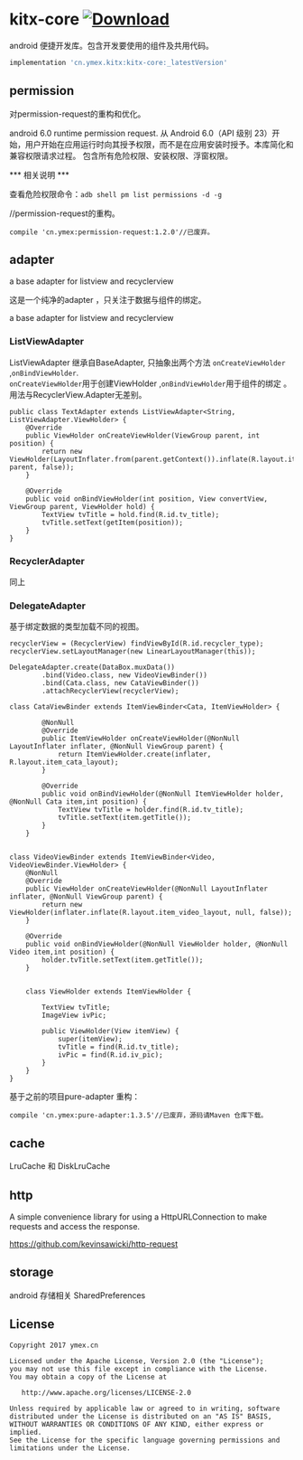 # kitx-core [ ![Download](https://api.bintray.com/packages/ymexcn/maven/kitx-core/images/download.svg) ](https://bintray.com/ymexcn/maven/kitx-core/_latestVersion)
android 便捷开发库。包含开发要使用的组件及共用代码。


```groovy
implementation 'cn.ymex.kitx:kitx-core:_latestVersion'
```


## permission
对permission-request的重构和优化。

android 6.0  runtime permission request.
从 Android 6.0（API 级别 23）开始，用户开始在应用运行时向其授予权限，而不是在应用安装时授予。本库简化和兼容权限请求过程。
包含所有危险权限、安装权限、浮窗权限。

*** 相关说明 ***

查看危险权限命令：`adb shell pm list permissions -d -g`

//permission-request的重构。
```
compile 'cn.ymex:permission-request:1.2.0'//已废弃。
```

## adapter

a base adapter for listview and recyclerview

这是一个纯净的adapter ，只关注于数据与组件的绑定。

a base adapter for listview and recyclerview


### ListViewAdapter
ListViewAdapter 继承自BaseAdapter, 只抽象出两个方法 `onCreateViewHolder` ,`onBindViewHolder`. <br>
`onCreateViewHolder`用于创建ViewHolder ,`onBindViewHolder`用于组件的绑定 。用法与RecyclerView.Adapter无差别。

```
public class TextAdapter extends ListViewAdapter<String, ListViewAdapter.ViewHolder> {
    @Override
    public ViewHolder onCreateViewHolder(ViewGroup parent, int position) {
        return new ViewHolder(LayoutInflater.from(parent.getContext()).inflate(R.layout.item_text_layout, parent, false));
    }

    @Override
    public void onBindViewHolder(int position, View convertView, ViewGroup parent, ViewHolder hold) {
        TextView tvTitle = hold.find(R.id.tv_title);
        tvTitle.setText(getItem(position));
    }
}
```

### RecyclerAdapter
同上

### DelegateAdapter

基于绑定数据的类型加载不同的视图。

```
recyclerView = (RecyclerView) findViewById(R.id.recycler_type);
recyclerView.setLayoutManager(new LinearLayoutManager(this));

DelegateAdapter.create(DataBox.muxData())
        .bind(Video.class, new VideoViewBinder())
        .bind(Cata.class, new CataViewBinder())
        .attachRecyclerView(recyclerView);
        
class CataViewBinder extends ItemViewBinder<Cata, ItemViewHolder> {

        @NonNull
        @Override
        public ItemViewHolder onCreateViewHolder(@NonNull LayoutInflater inflater, @NonNull ViewGroup parent) {
            return ItemViewHolder.create(inflater, R.layout.item_cata_layout);
        }

        @Override
        public void onBindViewHolder(@NonNull ItemViewHolder holder, @NonNull Cata item,int position) {
            TextView tvTitle = holder.find(R.id.tv_title);
            tvTitle.setText(item.getTitle());
        }
    }


class VideoViewBinder extends ItemViewBinder<Video, VideoViewBinder.ViewHolder> {
    @NonNull
    @Override
    public ViewHolder onCreateViewHolder(@NonNull LayoutInflater inflater, @NonNull ViewGroup parent) {
        return new ViewHolder(inflater.inflate(R.layout.item_video_layout, null, false));
    }

    @Override
    public void onBindViewHolder(@NonNull ViewHolder holder, @NonNull Video item,int position) {
        holder.tvTitle.setText(item.getTitle());
    }


    class ViewHolder extends ItemViewHolder {

        TextView tvTitle;
        ImageView ivPic;

        public ViewHolder(View itemView) {
            super(itemView);
            tvTitle = find(R.id.tv_title);
            ivPic = find(R.id.iv_pic);
        }
    }
}
```
基于之前的项目pure-adapter 重构：
```
compile 'cn.ymex:pure-adapter:1.3.5'//已废弃，源码请Maven 仓库下载。
```


## cache 
LruCache 和 DiskLruCache


## http 

A simple convenience library for using a HttpURLConnection to make requests and access the response.

https://github.com/kevinsawicki/http-request


## storage

android 存储相关 SharedPreferences





License
-------

    Copyright 2017 ymex.cn

    Licensed under the Apache License, Version 2.0 (the "License");
    you may not use this file except in compliance with the License.
    You may obtain a copy of the License at

       http://www.apache.org/licenses/LICENSE-2.0

    Unless required by applicable law or agreed to in writing, software
    distributed under the License is distributed on an "AS IS" BASIS,
    WITHOUT WARRANTIES OR CONDITIONS OF ANY KIND, either express or implied.
    See the License for the specific language governing permissions and
    limitations under the License.
